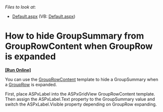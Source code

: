 <!-- default file list -->
*Files to look at*:

* [Default.aspx](./CS/WebSite/Default.aspx) (VB: [Default.aspx](./VB/WebSite/Default.aspx))
<!-- default file list end -->
# How to hide GroupSummary from GroupRowContent when GroupRow is expanded
<!-- run online -->
**[[Run Online]](https://codecentral.devexpress.com/e4304)**
<!-- run online end -->


<p>You can use the <a href="http://documentation.devexpress.com/#AspNet/DevExpressWebASPxGridViewGridViewTemplates_GroupRowContenttopic"><u>GroupRowContent</u></a> template to hide a GroupSummary when a <a href="http://documentation.devexpress.com/#AspNet/CustomDocument3681"><u>GroupRow</u></a> is expanded.</p><p>First, place ASPxLabel into the ASPxGridView GroupRowContent template. Then assign the ASPxLabel.Text property to the GroupSummary value and switch the ASPxLabel.Visible property depending on GroupRow expanding.</p>

<br/>


